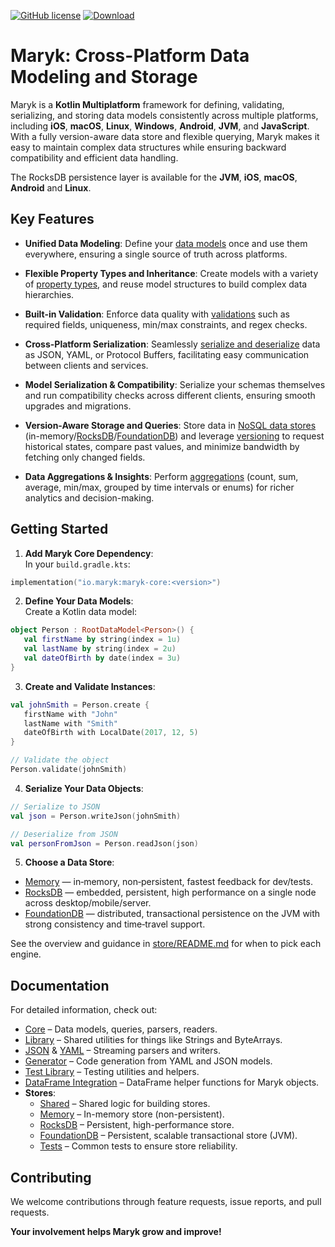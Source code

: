 [![GitHub license](https://img.shields.io/badge/license-Apache%20License%202.0-blue.svg?style=flat)](https://www.apache.org/licenses/LICENSE-2.0)
[![Download](https://img.shields.io/maven-central/v/io.maryk/maryk-core)](https://central.sonatype.com/artifact/io.maryk/maryk-core)

# Maryk: Cross-Platform Data Modeling and Storage

Maryk is a **Kotlin Multiplatform** framework for defining, validating, serializing, and storing data models consistently across multiple platforms, including **iOS**, **macOS**, **Linux**, **Windows**, **Android**, **JVM**, and **JavaScript**. With a fully version-aware data store and flexible querying, Maryk makes it easy to maintain complex data structures while ensuring backward compatibility and efficient data handling.

The RocksDB persistence layer is available for the **JVM**, **iOS**, **macOS**, **Android** and **Linux**.

## Key Features

- **Unified Data Modeling**: Define your [data models](core/docs/datamodel.md) once and use them everywhere, ensuring a single source of truth across platforms.

- **Flexible Property Types and Inheritance**: Create models with a variety of [property types](core/docs/properties/README.md), and reuse model structures to build complex data hierarchies.

- **Built-in Validation**: Enforce data quality with [validations](core/docs/properties/README.md#validation) such as required fields, uniqueness, min/max constraints, and regex checks.

- **Cross-Platform Serialization**: Seamlessly [serialize and deserialize](core/docs/serialization.md) data as JSON, YAML, or Protocol Buffers, facilitating easy communication between clients and services.

- **Model Serialization & Compatibility**: Serialize your schemas themselves and run compatibility checks across different clients, ensuring smooth upgrades and migrations.

- **Version-Aware Storage and Queries**: Store data in [NoSQL data stores](store/memory/README.md) (in-memory/[RocksDB](store/rocksdb/README.md)/[FoundationDB](store/foundationdb/README.md)) and leverage [versioning](core/docs/versioning.md) to request historical states, compare past values, and minimize bandwidth by fetching only changed fields.

- **Data Aggregations & Insights**: Perform [aggregations](core/docs/aggregations.md) (count, sum, average, min/max, grouped by time intervals or enums) for richer analytics and decision-making.

## Getting Started

1. **Add Maryk Core Dependency**:  
In your `build.gradle.kts`:
```kotlin
implementation("io.maryk:maryk-core:<version>")
```

2. **Define Your Data Models**:  
Create a Kotlin data model:
```kotlin
object Person : RootDataModel<Person>() {
   val firstName by string(index = 1u)
   val lastName by string(index = 2u)
   val dateOfBirth by date(index = 3u)
}
```

3. **Create and Validate Instances**:  
```kotlin
val johnSmith = Person.create {
   firstName with "John"
   lastName with "Smith"
   dateOfBirth with LocalDate(2017, 12, 5)
}

// Validate the object
Person.validate(johnSmith)
```

4. **Serialize Your Data Objects**:  
```kotlin
// Serialize to JSON
val json = Person.writeJson(johnSmith)

// Deserialize from JSON
val personFromJson = Person.readJson(json)
```

5. **Choose a Data Store**:
  - [Memory](store/memory/README.md) — in‑memory, non‑persistent, fastest feedback for dev/tests.
  - [RocksDB](store/rocksdb/README.md) — embedded, persistent, high performance on a single node across desktop/mobile/server.
  - [FoundationDB](store/foundationdb/README.md) — distributed, transactional persistence on the JVM with strong consistency and time‑travel support.
  
  See the overview and guidance in [store/README.md](store/README.md) for when to pick each engine.

## Documentation

For detailed information, check out:

- [Core](core/README.md) – Data models, queries, parsers, readers.
- [Library](lib/README.md) – Shared utilities for things like Strings and ByteArrays.
- [JSON](json/README.md) & [YAML](yaml/README.md) – Streaming parsers and writers.
- [Generator](generator/README.md) – Code generation from YAML and JSON models.
- [Test Library](testlib/README.md) – Testing utilities and helpers.
- [DataFrame Integration](dataframe/README.md) – DataFrame helper functions for Maryk objects.
- **Stores**:
  - [Shared](store/shared/README.md) – Shared logic for building stores.
  - [Memory](store/memory/README.md) – In-memory store (non-persistent).
  - [RocksDB](store/rocksdb/README.md) – Persistent, high-performance store.
  - [FoundationDB](store/foundationdb/README.md) – Persistent, scalable transactional store (JVM).
  - [Tests](store/test/README.md) – Common tests to ensure store reliability.

## Contributing

We welcome contributions through feature requests, issue reports, and pull requests.

**Your involvement helps Maryk grow and improve!**
